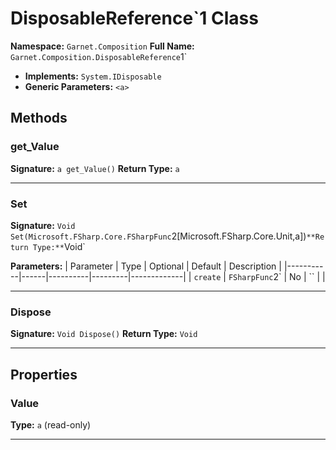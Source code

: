 # DisposableReference`1 Class

**Namespace:** `Garnet.Composition`
**Full Name:** `Garnet.Composition.DisposableReference`1`
- **Implements:** `System.IDisposable`
- **Generic Parameters:** `<a>`

## Methods

### get_Value

**Signature:** `a get_Value()`
**Return Type:** `a`

---

### Set

**Signature:** `Void Set(Microsoft.FSharp.Core.FSharpFunc`2[Microsoft.FSharp.Core.Unit,a])`
**Return Type:** `Void`

**Parameters:**
| Parameter | Type | Optional | Default | Description |
|-----------|------|----------|---------|-------------|
| `create` | `FSharpFunc`2` | No | `` |  |

---

### Dispose

**Signature:** `Void Dispose()`
**Return Type:** `Void`

---

## Properties

### Value

**Type:** `a` (read-only)

---